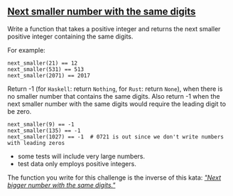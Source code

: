 ## [**Next smaller number with the same digits**](https://www.codewars.com/kata/5659c6d896bc135c4c00021e)

Write a function that takes a positive integer and returns the next smaller positive integer containing the same digits.

For example:

```
next_smaller(21) == 12
next_smaller(531) == 513
next_smaller(2071) == 2017
```

Return -1 (for ```Haskell```: return ```Nothing```, for ```Rust```: return ```None```), when there is no smaller number that contains the same digits. Also return -1 when the next smaller number with the same digits would require the leading digit to be zero.

```
next_smaller(9) == -1
next_smaller(135) == -1
next_smaller(1027) == -1  # 0721 is out since we don't write numbers with leading zeros
```

- some tests will include very large numbers.
- test data only employs positive integers.
  
The function you write for this challenge is the inverse of this kata: [*"Next bigger number with the same digits."*](https://www.codewars.com/kata/next-bigger-number-with-the-same-digits)
